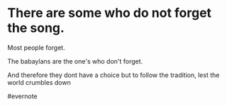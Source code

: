 # There are some who do not forget the song.

Most people forget.

The babaylans are the one's who don't forget.

And therefore they dont have a choice but to follow the tradition, lest the world crumbles down

\#evernote


